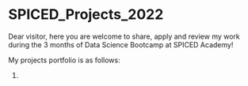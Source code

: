 # SPICED_Projects_2022
Dear visitor, here you are welcome to share, apply and review my work during the 3 months of Data Science Bootcamp at SPICED Academy!
  
  My projects portfolio is as follows:
  
  1. 
